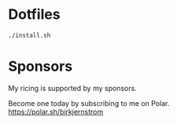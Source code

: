 # Dotfiles

```
./install.sh
```

# Sponsors

My ricing is supported by my sponsors.

<!-- POLAR type=ads id=b96c66 subscription_benefit_id=7d53e6da-05eb-4af5-a209-00ceb6b96c66 width=240 height=100 -->

<!-- POLAR-END id=b96c66 -->

Become one today by subscribing to me on Polar.
https://polar.sh/birkjernstrom
